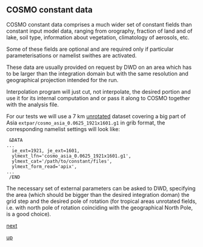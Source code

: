 ## COSMO constant data ##

COSMO constant data comprises a much wider set of constant fields than
constant input model data, ranging from orography, fraction of land
and of lake, soil type, information about vegetation, climatology of
aerosols, etc.

Some of these fields are optional and are required only if particular
parameterisations or namelist swithes are activated.

These data are usually provided on request by DWD on an area which has
to be larger than the integration domain but with the same resolution
and geographical projection intended for the run.

Interpolation program will just cut, not interpolate, the desired
portion and use it for its internal computation and or pass it along
to COSMO together with the analysis file.

For our tests we will use a 7 km [unrotated](rotated_grid.md) dataset
covering a big part of Asia `extpar/cosmo_asia_0.0625_1921x1601.g1` in
grib format, the corresponding namelist settings will look like:

```
 &DATA
...
  ie_ext=1921, je_ext=1601,
  ylmext_lfn='cosmo_asia_0.0625_1921x1601.g1',
  ylmext_cat='/path/to/constant/files',
  ylmext_form_read='apix',
...
 /END
```

The necessary set of external parameters can be asked to DWD,
specifying the area (which should be bigger than the desired
integration doman) the grid step and the desired pole of rotation (for
tropical areas unrotated fields, i.e. with north pole of rotation
coinciding with the geographical North Pole, is a good choice).

[next](retrieving_ecmwf_reanalysis.md)

[up](README.md)